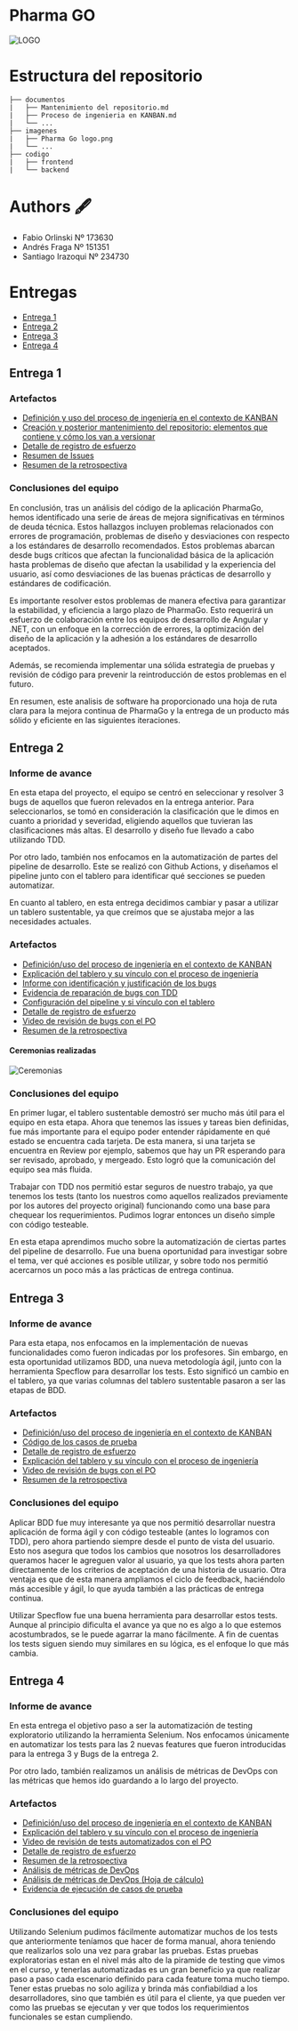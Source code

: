 # Pharma GO

![LOGO](./imagenes/Pharma%20Go%20logo.png)

# Estructura del repositorio

```
├── documentos
|   ├── Mantenimiento del repositorio.md
|   ├── Proceso de ingenieria en KANBAN.md
|   └── ...
├── imagenes
|   ├── Pharma Go logo.png
|   └── ...
├── codigo
|   ├── frontend
|   └── backend
```

# Authors 🖋️

- Fabio Orlinski Nº 173630
- Andrés Fraga Nº 151351
- Santiago Irazoqui Nº 234730

# Entregas

- [Entrega 1](#entrega-1)
- [Entrega 2](#entrega-2)
- [Entrega 3](#entrega-3)
- [Entrega 4](#entrega-4)

## Entrega 1

### Artefactos

- [Definición y uso del proceso de ingeniería en el contexto de KANBAN](./documentos/Entrega%201/Proceso%20de%20ingenieria%20en%20KANBAN.md)
- [Creación y posterior mantenimiento del repositorio: elementos que contiene y cómo los van a versionar](./documentos/Entrega%201/Mantenimiento%20del%20repositorio.md)
- [Detalle de registro de esfuerzo](./documentos/Entrega%201//Detalle%20de%20registro%20de%20esfuerzo.pdf)
- [Resumen de Issues](./documentos/Entrega%201/Resumen%20de%20Issues.pdf)
- [Resumen de la retrospectiva](./documentos/Entrega%201/Resumen%20de%20la%20retrospectiva.pdf)

### Conclusiones del equipo

En conclusión, tras un análisis del código de la aplicación PharmaGo, hemos identificado una serie de áreas de mejora significativas en términos de deuda técnica. Estos hallazgos incluyen problemas relacionados con errores de programación, problemas de diseño y desviaciones con respecto a los estándares de desarrollo recomendados. Estos problemas abarcan desde bugs críticos que afectan la funcionalidad básica de la aplicación hasta problemas de diseño que afectan la usabilidad y la experiencia del usuario, así como desviaciones de las buenas prácticas de desarrollo y estándares de codificación.

Es importante resolver estos problemas de manera efectiva para garantizar la estabilidad, y eficiencia a largo plazo de PharmaGo. Esto requerirá un esfuerzo de colaboración entre los equipos de desarrollo de Angular y .NET, con un enfoque en la corrección de errores, la optimización del diseño de la aplicación y la adhesión a los estándares de desarrollo aceptados.

Además, se recomienda implementar una sólida estrategia de pruebas y revisión de código para prevenir la reintroducción de estos problemas en el futuro.

En resumen, este analisis de software ha proporcionado una hoja de ruta clara para la mejora continua de PharmaGo y la entrega de un producto más sólido y eficiente en las siguientes iteraciones.

## Entrega 2

### Informe de avance

En esta etapa del proyecto, el equipo se centró en seleccionar y resolver 3 bugs de aquellos que fueron relevados en la entrega anterior. Para seleccionarlos, se tomó en consideración la clasificación que le dimos en cuanto a prioridad y severidad, eligiendo aquellos que tuvieran las clasificaciones más altas. El desarrollo y diseño fue llevado a cabo utilizando TDD.

Por otro lado, también nos enfocamos en la automatización de partes del pipeline de desarrollo. Este se realizó con Github Actions, y diseñamos el pipeline junto con el tablero para identificar qué secciones se pueden automatizar.

En cuanto al tablero, en esta entrega decidimos cambiar y pasar a utilizar un tablero sustentable, ya que creímos que se ajustaba mejor a las necesidades actuales.

### Artefactos

- [Definición/uso del proceso de ingeniería en el contexto de KANBAN](./documentos/Entrega%202/Proceso%20de%20ingenieria%20en%20KANBAN%202.md)
- [Explicación del tablero y su vínculo con el proceso de ingeniería](./documentos/Entrega%202/Explicacion%20del%20tablero%20y%20su%20vinculo%20con%20el%20proceso%20de%20ingenieria.md)
- [Informe con identificación y justificación de los bugs](./documentos/Entrega%202/Informe%20con%20identificacion%20y%20justificacion%20de%20los%20bugs.md)
- [Evidencia de reparación de bugs con TDD](./documentos/Entrega%202/Evidencia%20de%20reparaci%C3%B3n%20de%20bugs%20con%20TDD.pdf)
- [Configuración del pipeline y si vínculo con el tablero](./documentos/Entrega%202/Configuracion%20pipeline.md)
- [Detalle de registro de esfuerzo](./documentos/Entrega%202/Detalle%20de%20registro%20de%20esfuerzo%20(Entrega%202).pdf)
- [Video de revisión de bugs con el PO](https://youtu.be/Xfz3ubNvXgk)
- [Resumen de la retrospectiva](./documentos/Entrega%202/Resumen%20de%20la%20retrospectiva%20(Entrega%202).pdf)

#### Ceremonias realizadas

![Ceremonias](./imagenes/Entrega%202/Ceremonias.png)

### Conclusiones del equipo

En primer lugar, el tablero sustentable demostró ser mucho más útil para el equipo en esta etapa. Ahora que tenemos las issues y tareas bien definidas, fue más importante para el equipo poder entender rápidamente en qué estado se encuentra cada tarjeta. De esta manera, si una tarjeta se encuentra en Review por ejemplo, sabemos que hay un PR esperando para ser revisado, aprobado, y mergeado. Esto logró que la comunicación del equipo sea más fluida.

Trabajar con TDD nos permitió estar seguros de nuestro trabajo, ya que tenemos los tests (tanto los nuestros como aquellos realizados previamente por los autores del proyecto original) funcionando como una base para chequear los requerimientos. Pudimos lograr entonces un diseño simple con código testeable.

En esta etapa aprendimos mucho sobre la automatización de ciertas partes del pipeline de desarrollo. Fue una buena oportunidad para investigar sobre el tema, ver qué acciones es posible utilizar, y sobre todo nos permitió acercarnos un poco más a las prácticas de entrega continua.

## Entrega 3

### Informe de avance

Para esta etapa, nos enfocamos en la implementación de nuevas funcionalidades como fueron indicadas por los profesores. Sin embargo, en esta oportunidad utilizamos BDD, una nueva metodología ágil, junto con la herramienta Specflow para desarrollar los tests. Esto significó un cambio en el tablero, ya que varias columnas del tablero sustentable pasaron a ser las etapas de BDD.

### Artefactos

- [Definición/uso del proceso de ingeniería en el contexto de KANBAN](./documentos/Entrega%203/Proceso%20de%20ingenieria%20en%20KANBAN%203.md)
- [Código de los casos de prueba](./documentos/Entrega%203/Código%20de%20los%20casos%20de%20prueba.pdf)
- [Detalle de registro de esfuerzo](./documentos/Entrega%203/Detalle%20de%20registro%20de%20esfuerzo%20(Entrega%203).pdf)
- [Explicación del tablero y su vínculo con el proceso de ingeniería](./documentos/Entrega%203/Explicacion%20del%20tablero%20y%20su%20vinculo%20con%20el%20proceso%20de%20ingenieria.md)
- [Video de revisión de bugs con el PO](https://youtu.be/Xfz3ubNvXgk)
- [Resumen de la retrospectiva](./documentos/Entrega%202/Resumen%20de%20la%20retrospectiva%20(Entrega%202).pdf)

### Conclusiones del equipo

Aplicar BDD fue muy interesante ya que nos permitió desarrollar nuestra aplicación de forma ágil y con código testeable (antes lo logramos con TDD), pero ahora partiendo siempre desde el punto de vista del usuario. Esto nos asegura que todos los cambios que nosotros los desarrolladores queramos hacer le agreguen valor al usuario, ya que los tests ahora parten directamente de los criterios de aceptación de una historia de usuario. Otra ventaja es que de esta manera ampliamos el ciclo de feedback, haciéndolo más accesible y ágil, lo que ayuda también a las prácticas de entrega continua.

Utilizar Specflow fue una buena herramienta para desarrollar estos tests. Aunque al principio dificulta el avance ya que no es algo a lo que estemos acostumbrados, se le puede agarrar la mano fácilmente. A fin de cuentas los tests siguen siendo muy similares en su lógica, es el enfoque lo que más cambia.

## Entrega 4

### Informe de avance

En esta entrega el objetivo paso a ser la automatización de testing exploratorio utilizando la herramienta Selenium. Nos enfocamos únicamente en automatizar los tests para las 2 nuevas features que fueron introducidas para la entrega 3 y Bugs de la entrega 2.

Por otro lado, también realizamos un análisis de métricas de DevOps con las métricas que hemos ido guardando a lo largo del proyecto.

### Artefactos

- [Definición/uso del proceso de ingeniería en el contexto de KANBAN](./documentos/Entrega%204/Proceso%20de%20ingenieria%20en%20KANBAN%204.md)
- [Explicación del tablero y su vínculo con el proceso de ingeniería](./documentos/Entrega%204/Explicacion%20del%20tablero%20y%20su%20vinculo%20con%20el%20proceso%20de%20ingenieria.md)
- [Video de revisión de tests automatizados con el PO](https://youtu.be/ABwP-JLhrqM)
- [Detalle de registro de esfuerzo](./documentos/Entrega%204/Detalle%20de%20registro%20de%20esfuerzo%20(Entrega%203).pdf)
- [Resumen de la retrospectiva](./documentos/Entrega%204/Resumen%20de%20la%20retrospectiva%20(Entrega%204).pdf)
- [Análisis de métricas de DevOps](./documentos/Entrega%204/An%C3%A1lisis%20de%20m%C3%A9tricas%20de%20DevOps.pdf)
- [Análisis de métricas de DevOps (Hoja de cálculo)](./documentos/Entrega%204/An%C3%A1lisis%20de%20m%C3%A9tricas%20de%20DevOps.xlsx)
- [Evidencia de ejecución de casos de prueba]() 

### Conclusiones del equipo

Utilizando Selenium pudimos fácilmente automatizar muchos de los tests que anteriormente teníamos que hacer de forma manual, ahora teniendo que realizarlos solo una vez para grabar las pruebas. Estas pruebas exploratorias estan en el nivel más alto de la piramide de testing que vimos en el curso, y tenerlas automatizadas es un gran beneficio ya que realizar paso a paso cada escenario definido para cada feature toma mucho tiempo. Tener estas pruebas no solo agiliza y brinda más confiabildiad a los desarrolladores, sino que también es útil para el cliente, ya que pueden ver como las pruebas se ejecutan y ver que todos los requerimientos funcionales se estan cumpliendo.
